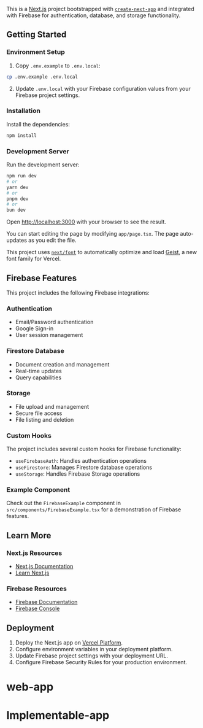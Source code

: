 This is a [Next.js](https://nextjs.org) project bootstrapped with [`create-next-app`](https://nextjs.org/docs/app/api-reference/cli/create-next-app) and integrated with Firebase for authentication, database, and storage functionality.

## Getting Started

### Environment Setup

1. Copy `.env.example` to `.env.local`:
```bash
cp .env.example .env.local
```

2. Update `.env.local` with your Firebase configuration values from your Firebase project settings.

### Installation

Install the dependencies:

```bash
npm install
```

### Development Server

Run the development server:

```bash
npm run dev
# or
yarn dev
# or
pnpm dev
# or
bun dev
```

Open [http://localhost:3000](http://localhost:3000) with your browser to see the result.

You can start editing the page by modifying `app/page.tsx`. The page auto-updates as you edit the file.

This project uses [`next/font`](https://nextjs.org/docs/app/building-your-application/optimizing/fonts) to automatically optimize and load [Geist](https://vercel.com/font), a new font family for Vercel.

## Firebase Features

This project includes the following Firebase integrations:

### Authentication
- Email/Password authentication
- Google Sign-in
- User session management

### Firestore Database
- Document creation and management
- Real-time updates
- Query capabilities

### Storage
- File upload and management
- Secure file access
- File listing and deletion

### Custom Hooks

The project includes several custom hooks for Firebase functionality:

- `useFirebaseAuth`: Handles authentication operations
- `useFirestore`: Manages Firestore database operations
- `useStorage`: Handles Firebase Storage operations

### Example Component

Check out the `FirebaseExample` component in `src/components/FirebaseExample.tsx` for a demonstration of Firebase features.

## Learn More

### Next.js Resources
- [Next.js Documentation](https://nextjs.org/docs)
- [Learn Next.js](https://nextjs.org/learn)

### Firebase Resources
- [Firebase Documentation](https://firebase.google.com/docs)
- [Firebase Console](https://console.firebase.google.com)

## Deployment

1. Deploy the Next.js app on [Vercel Platform](https://vercel.com/new).
2. Configure environment variables in your deployment platform.
3. Update Firebase project settings with your deployment URL.
4. Configure Firebase Security Rules for your production environment.
# web-app
# Implementable-app
